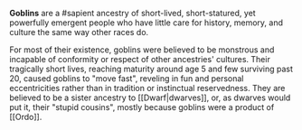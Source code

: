 **Goblins** are a #sapient ancestry of short-lived, short-statured, yet powerfully emergent people who have little care for history, memory, and culture the same way other races do.

For most of their existence, goblins were believed to be monstrous and incapable of conformity or respect of other ancestries' cultures. Their tragically short lives, reaching maturity around age 5 and few surviving past 20, caused goblins to "move fast", reveling in fun and personal eccentricities rather than in tradition or instinctual reservedness. They are believed to be a sister ancestry to [[Dwarf|dwarves]], or, as dwarves would put it, their "stupid cousins", mostly because goblins were a product of [[Ordo]]. 